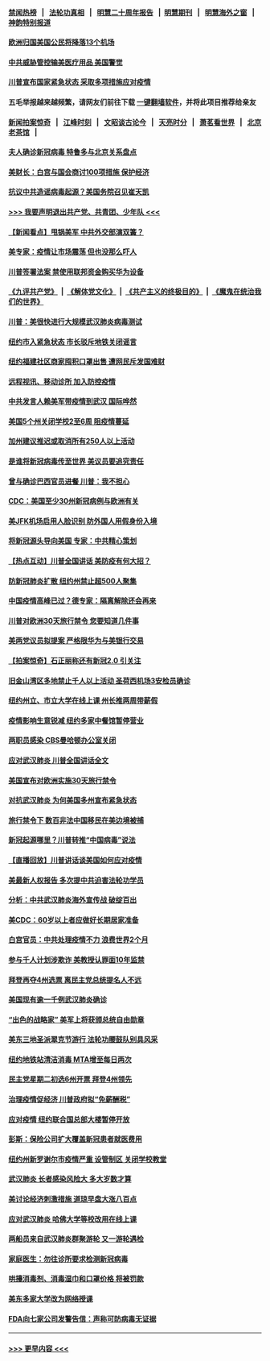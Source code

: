 #### [禁闻热榜](热点新闻.md?=0)  &nbsp;&nbsp;|&nbsp;&nbsp; [法轮功真相](https://github.com/gfw-breaker/truth/blob/master/README.md?=0) &nbsp;&nbsp;|&nbsp;&nbsp; [明慧二十周年报告](https://github.com/gfw-breaker/mh-reports/blob/master/README.md?=0) &nbsp;&nbsp;|&nbsp;&nbsp;[明慧期刊](https://github.com/gfw-breaker/mh-qikan) &nbsp;&nbsp;|&nbsp;&nbsp; [明慧海外之窗](https://github.com/gfw-breaker/mh-news/blob/master/README.md?=0) &nbsp;&nbsp;|&nbsp;&nbsp; [神韵特别报道](https://github.com/gfw-breaker/mh-news/blob/master/shenyun.md?=0)
#### [欧洲归国美国公民将降落13个机场](../pages/nsc412/n11939026.md?t=03140802) 
#### [中共威胁管控输美医疗用品 美国警觉](../pages/nsc412/n11938602.md?t=03140802) 
#### [川普宣布国家紧急状态 采取多项措施应对疫情](../pages/nsc412/n11939032.md?t=03140802) 
#### 五毛举报越来越频繁，请网友们前往下载 [一键翻墙软件](https://github.com/gfw-breaker/ssr-accounts)，并将此项目推荐给亲友
#### [新闻拍案惊奇](https://github.com/gfw-breaker/banned-news/blob/master/pages/link4.md) &nbsp;&nbsp;|&nbsp;&nbsp; [江峰时刻](https://github.com/gfw-breaker/banned-news/blob/master/pages/link4.md) &nbsp;&nbsp;|&nbsp;&nbsp; [文昭谈古论今](https://github.com/gfw-breaker/banned-news/blob/master/pages/link4.md) &nbsp;&nbsp;|&nbsp;&nbsp; [天亮时分](https://github.com/gfw-breaker/banned-news/blob/master/pages/link4.md) &nbsp;&nbsp;|&nbsp;&nbsp; [萧茗看世界](https://github.com/gfw-breaker/banned-news/blob/master/pages/link4.md) &nbsp;&nbsp;|&nbsp;&nbsp; [北京老茶馆](https://github.com/gfw-breaker/banned-news/blob/master/pages/link4.md) &nbsp;&nbsp;|&nbsp;&nbsp; 
#### [夫人确诊新冠病毒 特鲁多与北京关系盘点](../pages/nsc412/n11938748.md?t=03140802) 
#### [美财长：白宫与国会商讨100项措施 保护经济](../pages/nsc412/n11938829.md?t=03140802) 
#### [抗议中共造谣病毒起源？美国务院召见崔天凯](../pages/nsc412/n11938747.md?t=03140802) 
#### [>>> 我要声明退出共产党、共青团、少年队 <<<](https://github.com/begood0513/goodnews/blob/master/quit/letter.md) 
#### [【新闻看点】甩锅美军 中共外交部演双簧？](../pages/nsc412/n11938828.md?t=03140802) 
#### [美专家：疫情让市场震荡 但也没那么吓人](../pages/nsc412/n11938573.md?t=03140802) 
#### [川普签署法案 禁使用联邦资金购买华为设备](../pages/nsc412/n11938279.md?t=03140802) 
#### [《九评共产党》](https://github.com/begood0513/9ping.md/blob/master/README.md) &nbsp;|&nbsp; [《解体党文化》](../../../../jtdwh.md/blob/master/README.md)  &nbsp;|&nbsp; [《共产主义的终极目的》](../../../../gczydzjmd.md/blob/master/README.md) &nbsp;|&nbsp; [《魔鬼在统治我们的世界》](../../../../mgztzwmdsj.md/blob/master/README.md) 
#### [川普：美很快进行大规模武汉肺炎病毒测试](../pages/nsc412/n11938523.md?t=03140802) 
#### [纽约市入紧急状态  市长驳斥地铁关闭谣言](../pages/nsc412/n11937384.md?t=03140802) 
#### [纽约福建社区商家囤积口罩出售 遭网民斥发国难财](../pages/nsc412/n11937354.md?t=03140802) 
#### [远程视讯、移动诊所  加入防控疫情](../pages/nsc412/n11937370.md?t=03140802) 
#### [中共发言人赖美军带疫情到武汉 国际哗然](../pages/nsc412/n11936484.md?t=03140802) 
#### [美国5个州关闭学校2至6周 阻疫情蔓延](../pages/nsc412/n11937190.md?t=03140802) 
#### [加州建议推迟或取消所有250人以上活动](../pages/nsc412/n11937373.md?t=03140802) 
#### [是谁将新冠病毒传至世界 美议员要追究责任](../pages/nsc412/n11936827.md?t=03140802) 
#### [曾与确诊巴西官员进餐 川普：我不担心](../pages/nsc412/n11936958.md?t=03140802) 
#### [CDC：美国至少30州新冠病例与欧洲有关](../pages/nsc412/n11936623.md?t=03140802) 
#### [美JFK机场启用人脸识别 防外国人用假身份入境](../pages/nsc412/n11936511.md?t=03140802) 
#### [将新冠源头导向美国 专家：中共精心策划](../pages/nsc412/n11936432.md?t=03140802) 
#### [【热点互动】川普全国讲话 美防疫有何大招？](../pages/nsc412/n11936288.md?t=03140802) 
#### [防新冠肺炎扩散 纽约州禁止超500人聚集](../pages/nsc412/n11936400.md?t=03140802) 
#### [中国疫情高峰已过？德专家：隔离解除还会再来](../pages/nsc412/n11935994.md?t=03140802) 
#### [川普对欧洲30天旅行禁令 您要知道几件事](../pages/nsc412/n11935870.md?t=03140802) 
#### [美两党议员拟提案 严格限华为与美银行交易](../pages/nsc412/n11935733.md?t=03140802) 
#### [【拍案惊奇】石正丽称还有新冠2.0 引关注](../pages/nsc412/n11934119.md?t=03140802) 
#### [旧金山湾区多地禁止千人以上活动  圣荷西机场3安检员确诊](../pages/nsc412/n11934646.md?t=03140802) 
#### [纽约州立、市立大学在线上课 州长推两周带薪假](../pages/nsc412/n11934353.md?t=03140802) 
#### [疫情影响生意锐减  纽约多家中餐馆暂停营业](../pages/nsc412/n11934327.md?t=03140802) 
#### [两职员感染  CBS曼哈顿办公室关闭](../pages/nsc412/n11934324.md?t=03140802) 
#### [应对武汉肺炎 川普全国讲话全文](../pages/nsc412/n11934150.md?t=03140802) 
#### [美国宣布对欧洲实施30天旅行禁令](../pages/nsc412/n11933815.md?t=03140802) 
#### [对抗武汉肺炎 为何美国多州宣布紧急状态](../pages/nsc412/n11933167.md?t=03140802) 
#### [旅行禁令下 数百非法中国移民在美边境被捕](../pages/nsc412/n11933581.md?t=03140802) 
#### [新冠起源哪里？川普转推“中国病毒”说法](../pages/nsc412/n11933596.md?t=03140802) 
#### [【直播回放】川普讲话谈美国如何应对疫情](../pages/nsc412/n11933533.md?t=03140802) 
#### [美最新人权报告 多次提中共迫害法轮功学员](../pages/nsc412/n11933487.md?t=03140802) 
#### [分析：中共武汉肺炎海外宣传战 破绽百出](../pages/nsc412/n11933338.md?t=03140802) 
#### [美CDC：60岁以上者应做好长期居家准备](../pages/nsc412/n11933128.md?t=03140802) 
#### [白宫官员：中共处理疫情不力 浪费世界2个月](../pages/nsc412/n11932744.md?t=03140802) 
#### [参与千人计划涉欺诈 美教授认罪面10年监禁](../pages/nsc412/n11932927.md?t=03140802) 
#### [拜登再夺4州选票 离民主党总统提名人不远](../pages/nsc412/n11932668.md?t=03140802) 
#### [美国现有逾一千例武汉肺炎确诊](../pages/nsc412/n11932451.md?t=03140802) 
#### [“出色的战略家” 美军上将获颁总统自由勋章](../pages/nsc412/n11932193.md?t=03140802) 
#### [美东三地圣派翠克节游行  法轮功腰鼓队别具风采](../pages/nsc412/n11931646.md?t=03140802) 
#### [纽约地铁站清洁消毒  MTA增至每日两次](../pages/nsc412/n11931570.md?t=03140802) 
#### [民主党星期二初选6州开票 拜登4州领先](../pages/nsc412/n11931114.md?t=03140802) 
#### [治理疫情促经济 川普政府拟“免薪酬税”](../pages/nsc412/n11931088.md?t=03140802) 
#### [应对疫情 纽约联合国总部大楼暂停开放](../pages/nsc412/n11930658.md?t=03140802) 
#### [彭斯：保险公司扩大覆盖新冠患者就医费用](../pages/nsc412/n11930726.md?t=03140802) 
#### [纽约州新罗谢尔市疫情严重  设管制区 关闭学校教堂](../pages/nsc412/n11930740.md?t=03140802) 
#### [武汉肺炎 长者感染风险大 多大岁数才算](../pages/nsc412/n11930449.md?t=03140802) 
#### [美讨论经济刺激措施 道琼早盘大涨八百点](../pages/nsc412/n11930191.md?t=03140802) 
#### [应对武汉肺炎 哈佛大学等校改用在线上课](../pages/nsc412/n11930193.md?t=03140802) 
#### [两船员来自武汉肺炎群聚游轮 又一游轮遇检](../pages/nsc412/n11929594.md?t=03140802) 
#### [家庭医生：勿往诊所要求检测新冠病毒](../pages/nsc412/n11928883.md?t=03140802) 
#### [哄擡消毒剂、消毒湿巾和口罩价格  将被罚款](../pages/nsc412/n11928907.md?t=03140802) 
#### [美东多家大学改为网络授课](../pages/nsc412/n11928896.md?t=03140802) 
#### [FDA向七家公司发警告信：声称可防病毒无证据](../pages/nsc412/n11928912.md?t=03140802) 

----
#### [ >>> 更早内容 <<< ](../indexes/nsc412-earlier.md)
